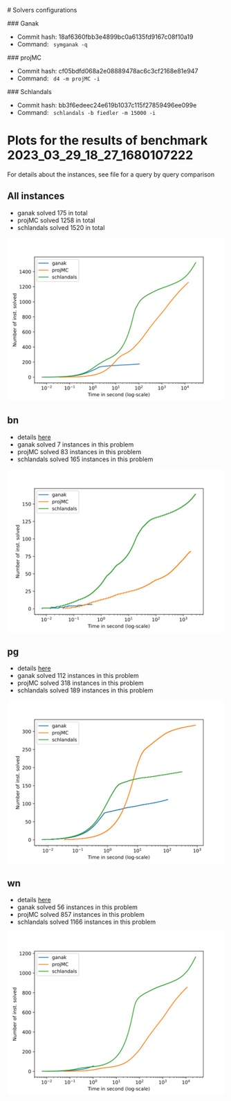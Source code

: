 \# Solvers configurations

\#\#\# Ganak
- Commit hash: 18af6360fbb3e4899bc0a6135fd9167c08f10a19
- Command: ` symganak -q`

\#\#\# projMC
- Commit hash: cf05bdfd068a2e08889478ac6c3cf2168e81e947
- Command: ` d4 -m projMC -i`

\#\#\# Schlandals
- Commit hash: bb3f6edeec24e619b1037c115f27859496ee099e
- Command: ` schlandals -b fiedler -m 15000 -i`

# Plots for the results of benchmark 2023_03_29_18_27_1680107222

For details about the instances, see file for a query by query comparison
## All instances

- ganak solved 175 in total
- projMC solved 1258 in total
- schlandals solved 1520 in total

![](./cactus.svg)

## bn

- details [here](./table_bn.md)
- ganak solved 7 instances in this problem
- projMC solved 83 instances in this problem
- schlandals solved 165 instances in this problem

![](./cactus_bn.svg)

## pg

- details [here](./table_pg.md)
- ganak solved 112 instances in this problem
- projMC solved 318 instances in this problem
- schlandals solved 189 instances in this problem

![](./cactus_pg.svg)

## wn

- details [here](./table_wn.md)
- ganak solved 56 instances in this problem
- projMC solved 857 instances in this problem
- schlandals solved 1166 instances in this problem

![](./cactus_wn.svg)

